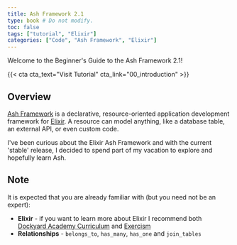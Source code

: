```yaml
---
title: Ash Framework 2.1
type: book # Do not modify.
toc: false
tags: ["tutorial", "Elixir"]
categories: ["Code", "Ash Framework", "Elixir"]
---
```


Welcome to the Beginner's Guide to the Ash Framework 2.1!

{{< cta cta_text="Visit Tutorial" cta_link="00_introduction" >}}

## Overview

[Ash Framework](https://ash-hq.org/) is a declarative, resource-oriented application development framework for [Elixir](https://elixir-lang.org/). A resource can model anything, like a database table, an external API, or even custom code.

I've been curious about the Elixir Ash Framework and with the current 'stable' release, I decided to spend part of my vacation to explore and hopefully learn Ash.

## Note

It is expected that you are already familiar with (but you need not be an expert):

* **Elixir** - if you want to learn more about Elixir I recommend both [Dockyard Academy Curriculum](https://github.com/DockYard-Academy/beta_curriculum) and [Exercism](https://exercism.org/)
* **Relationships** - `belongs_to`, `has_many`, `has_one` and `join_tables`
